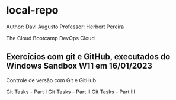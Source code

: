 # local-repo
Author: Davi Augusto
Professor: Herbert Pereira

The Cloud Bootcamp
DevOps Cloud

Exercícios com git e GitHub, executados do Windows Sandbox W11 em 16/01/2023
-----------------------------------------------------------------------------

Controle de versão com Git e GitHub

Git Tasks - Part I
Git Tasks - Part II
Git Tasks - Part III


